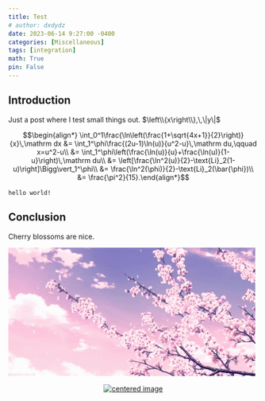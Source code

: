 ```yaml
---
title: Test
# author: dxdydz
date: 2023-06-14 9:27:00 -0400
categories: [Miscellaneous]
tags: [integration]
math: True
pin: False
---
```


## Introduction

Just a post where I test small things out. $\left\\{x\right\\},\,\|y\|$

$$\begin{align*}    \int_0^1\frac{\ln\left(\frac{1+\sqrt{4x+1}}{2}\right)}{x}\,\mathrm dx &= \int_1^\phi\frac{(2u-1)\ln(u)}{u^2-u}\,\mathrm du,\qquad x=u^2-u\\    &= \int_1^\phi\left(\frac{\ln(u)}{u}+\frac{\ln(u)}{1-u}\right)\,\mathrm du\\    &= \left[\frac{\ln^2(u)}{2}-\text{Li}_2(1-u)\right]\Bigg\vert_1^\phi\\    &= \frac{\ln^2(\phi)}{2}-\text{Li}_2(\bar{\phi})\\    &= \frac{\pi^2}{15}.\end{align*}$$

```
hello world!
```

## Conclusion

Cherry blossoms are nice.

![](/images/cherry_blossoms_1.gif)

<center><a href="https://imgur.com/l6xtdBv"><img src="https://i.imgur.com/l6xtdBv.gif" alt="centered image" height="40%" width="auto" title="source: imgur.com" /></a></center>